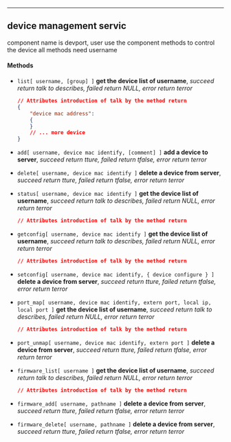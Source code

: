 
***
## device management servic
component name is devport, user use the component methods to control the device
all methods need username

#### **Methods**

+ `list[ username, [group] ]` **get the device list of username**, *succeed return talk to describes, failed return NULL, error return terror*
    ```json
    // Attributes introduction of talk by the method return
    {
        "device mac address":
        {
        }
        // ... more device
    }    
    ```

+ `add[ username, device mac identify, [comment] ]` **add a device to server**, *succeed return tture, failed return tfalse, error return terror*

+ `delete[ username, device mac identify ]` **delete a device from server**, *succeed return tture, failed return tfalse, error return terror*

+ `status[ username, device mac identify ]` **get the device list of username**, *succeed return talk to describes, failed return NULL, error return terror*
    ```json
    // Attributes introduction of talk by the method return
    ```

+ `getconfig[ username, device mac identify ]` **get the device list of username**, *succeed return talk to describes, failed return NULL, error return terror*
    ```json
    // Attributes introduction of talk by the method return
    ```

+ `setconfig[ username, device mac identify, { device configure } ]` **delete a device from server**, *succeed return tture, failed return tfalse, error return terror*


+ `port_map[ username, device mac identify, extern port, local ip, local port ]` **get the device list of username**, *succeed return talk to describes, failed return NULL, error return terror*
    ```json
    // Attributes introduction of talk by the method return
    ```

+ `port_unmap[ username, device mac identify, extern port ]` **delete a device from server**, *succeed return tture, failed return tfalse, error return terror*


+ `firmware_list[ username ]` **get the device list of username**, *succeed return talk to describes, failed return NULL, error return terror*
    ```json
    // Attributes introduction of talk by the method return
    ```

+ `firmware_add[ username, pathname ]` **delete a device from server**, *succeed return tture, failed return tfalse, error return terror*

+ `firmware_delete[ username, pathname ]` **delete a device from server**, *succeed return tture, failed return tfalse, error return terror*

